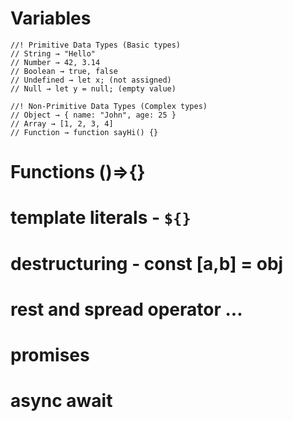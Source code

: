 # Variables

    //! Primitive Data Types (Basic types)
    // String → "Hello"
    // Number → 42, 3.14
    // Boolean → true, false
    // Undefined → let x; (not assigned)
    // Null → let y = null; (empty value)

    //! Non-Primitive Data Types (Complex types)
    // Object → { name: "John", age: 25 }
    // Array → [1, 2, 3, 4]
    // Function → function sayHi() {}

# Functions ()=>{}

# template literals - `${}`

# destructuring - const [a,b] = obj

# rest and spread operator ...

# promises

# async await
